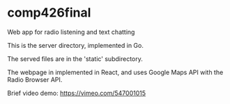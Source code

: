 # comp426final
Web app for radio listening and text chatting

This is the server directory, implemented in Go.

The served files are in the 'static' subdirectory.

The webpage in implemented in React, and uses Google Maps API with the Radio Browser API.

Brief video demo: https://vimeo.com/547001015
